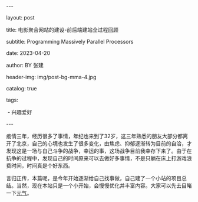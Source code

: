 \---

layout:     post

title:         电影聚合网站的建设-前后端建站全过程回顾

subtitle:   Programming Massively Parallel Processors

date:       2023-04-20

author:     BY  张建

header-img: img/post-bg-mma-4.jpg

catalog: true

tags:

​    \- 兴趣爱好

\---

​		疫情三年，经历很多了事情，年纪也来到了32岁，这三年熟悉的朋友大部分都离开了北京，自己的心境也发生了很多变化，由焦虑、抑郁逐渐转为目前的自洽，才发现这是一场与自己斗争的战争，幸运的事，这场战争目前我幸存下来了。由于在抗争的过程中，发现自己的时间原来可以去做好多事情，不是只躺在床上打游戏浪费时间，时间真是个好东西。

​		言归正传，本篇呢，是今年开始逐渐给自己找事做，自己建了一个小站的项目总结。当然，现在本站只是一个小开始，会慢慢优化并丰富内容。大家可以先去目睹一下[元气](https://yuanqi.plus)。

​		


